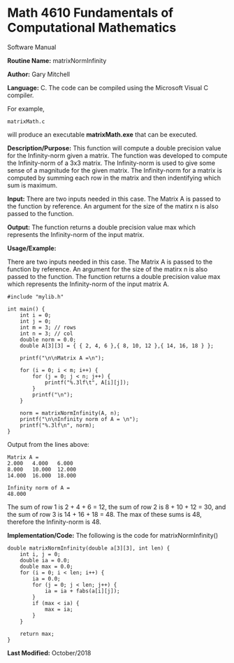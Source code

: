 # Math 4610 Fundamentals of Computational Mathematics
Software Manual

**Routine Name:**           matrixNormInfinity

**Author:** Gary Mitchell

**Language:** C. The code can be compiled using the Microsoft Visual C compiler.

For example,

    matrixMath.c

will produce an executable **matrixMath.exe** that can be executed.

**Description/Purpose:** This function will compute a double precision value for the Infinity-norm given a matrix. The function was developed to compute the Infinity-norm of a 3x3 matrix. The Infinity-norm is used to give some sense of a magnitude for the given matrix. The Infinity-norm for a matrix is computed by summing each row in the matrix and then indentifying which sum is maximum.

**Input:** There are two inputs needed in this case. The Matrix A is passed to the function by reference. An argument for the size of the matirx n is also passed to the function.

**Output:** The function returns a double precision value max which represents the Infinity-norm of the input matrix.

**Usage/Example:**

There are two inputs needed in this case. The Matrix A is passed to the function by reference. An argument for the size of the matirx n is also passed to the function. The function returns a double precision value max which represents the Infinity-norm of the input matrix A.

    #include "mylib.h"
    
    int main() {
        int i = 0;
        int j = 0;
        int m = 3; // rows
        int n = 3; // col
        double norm = 0.0;
        double A[3][3] = { { 2, 4, 6 },{ 8, 10, 12 },{ 14, 16, 18 } };
    
        printf("\n\nMatrix A =\n");
    
        for (i = 0; i < m; i++) {
            for (j = 0; j < n; j++) {
                printf("%.3lf\t", A[i][j]);
            }
            printf("\n");
        }
    
        norm = matrixNormInfinity(A, n);
        printf("\n\nInfinity norm of A = \n");
        printf("%.3lf\n", norm);
    }

Output from the lines above:

    Matrix A =
    2.000   4.000   6.000
    8.000   10.000  12.000
    14.000  16.000  18.000
    
    Infinity norm of A =
    48.000

The sum of row 1 is 2 + 4 + 6 = 12, the sum of row 2 is 8 + 10 + 12 = 30, and the sum of row 3 is 14 + 16 + 18 = 48.
The max of these sums is 48, therefore the Infinity-norm is 48.

**Implementation/Code:** The following is the code for matrixNormInfinity()

    double matrixNormInfinity(double a[3][3], int len) {
        int i, j = 0;
        double ia = 0.0;
        double max = 0.0;
        for (i = 0; i < len; i++) {
            ia = 0.0;
            for (j = 0; j < len; j++) {
                ia = ia + fabs(a[i][j]);
            }
            if (max < ia) {
                max = ia;
            }
        }

        return max;
    }

**Last Modified:** October/2018
